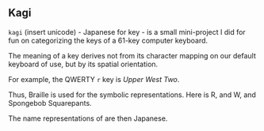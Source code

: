 ## Kagi

`kagi` (insert unicode)  - Japanese for key - is a small mini-project I did for fun on categorizing the keys of a 61-key computer keyboard.

The meaning of a key derives not from its character mapping on our default keyboard of use, but by its spatial orientation.

For example, the QWERTY `r` key is *Upper West Two*.

Thus, Braille is used for the symbolic representations. Here is R, and W, and Spongebob Squarepants.

The name representations of are then Japanese.

